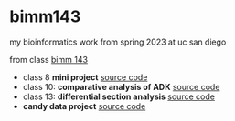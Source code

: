 # bimm143
my bioinformatics work from spring 2023 at uc san diego

from class [bimm 143](https://bioboot.github.io/bimm143_S23/)

- class 8 **mini project** [source code](https://github.com/steamedeggluvr/bimm143/blob/main/class8miniproject/class8miniproject.qmd)
- class 10: **comparative analysis of ADK** [source code](https://github.com/steamedeggluvr/bimm143/blob/main/class10/class10.qmd)
- class 13: **differential section analysis** [source code](https://github.com/steamedeggluvr/bimm143/blob/main/class13/class.qmd)
- **candy data project** [source code](https://github.com/steamedeggluvr/bimm143/blob/main/candy-data/candy-data.qmd)

